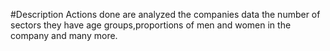 #Description
Actions done are analyzed the companies data the number of sectors they have age groups,proportions of men and women in the company and many more.
